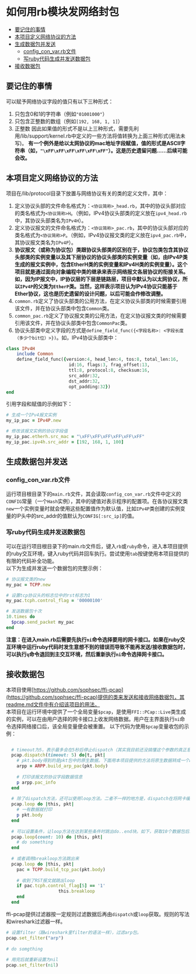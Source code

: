 # 如何用rb模块发网络封包
- [要记住的事情](#要记住的事情)
- [本项目定义网络协议的方法](#本项目定义网络协议的方法)
- [生成数据包并发送](#生成数据包并发送)
  - [config_con_var.rb文件](#config_con_var.rb文件)
  - [写ruby代码生成并发送数据包](#写ruby代码生成并发送数据包)
- [接收数据包](#接收数据包)
  

## 要记住的事情
可以赋予网络协议字段的值只有以下三种形式：
1. 只包含0和1的字符串（例如`"01001000"`）
2. 只包含正整数的数组（例如`[192, 168, 1, 1]`）
3. 正整数
因此如果值的形式不是以上三种形式，需要先利用/lib/support/kernel.rb中定义的一些方法将值转换为上面三种形式(用法未写)。
**有一个例外是给以太网协议的mac地址字段赋值，值的形式是ASCII字符串（如，`"\xFF\xFF\xFF\xFF\xFF\xFF"`）。这是历史遗留问题……后续可能会改。**

## 本项目定义网络协议的方法
项目在/lib/protocol目录下放置与网络协议有关的类的定义文件，其中：
1. 定义协议头部的文件命名格式为：`<协议简称>_head.rb`，其中的协议头部对应的类名格式为`<协议简称>H`。（例如，IPv4协议头部类的定义放在`ipv4_head.rb`中，其协议头部类名为`IPv4H`）。
2. 定义协议报文的文件命名格式为：`<协议简称>_pac.rb`，其中的协议头部对应的类名格式为`<协议简称>P`。（例如，IPv4协议报文类的定义放在`ipv4_pac.rb`中，其协议报文类名为`IPv4P`）。
3. **协议报文（或称为协议包）类跟协议头部类的区别在于，协议包类包含其协议头部类的实例变量以及其下层协议的协议头部类的实例变量（如，由IPv4P类生成的报文实例中，包含EtherH类的实例变量和IPv4H类的实例变量）。这个项目就是通过面向对象编程中类的继承来表示网络报文各层协议的衔接关系。如，因为IP报文中，IP协议层的下层是链路层，项目中默认为以太网协议，所以`IPv4P`的父类为`EtherP`类。当然，这样表示项目认为IPv4协议只能基于Ether协议，这也是历史遗留的设计问题，以后可能会作修改调整。**
4. `common.rb`定义了协议头部类的公用方法，在定义协议头部类的时候需要引用该文件，并在协议头部类中包含`Common`类。
5. `common_pac.rb`定义了协议报文类的公用方法，在定义协议报文类的时候需要引用该文件，并在协议头部类中包含`CommonPac`类。
6. 协议头部类中定义字段的方式是`define_field_func({<字段名称>: <字段长度（多少个bit位）>})`。如，IPv4协议头部类中：
```ruby
class IPv4H
	include Common
	define_field_func({version:4, head_len:4, tos:8, total_len:16,
						id:16, flags:3, frag_offset:13,
						ttl:8, protocol:8, checksum:16,
						src_addr:32,
						dst_addr:32,
						opt_padding:32})
end
```

引用字段和赋值的示例如下：
```ruby
# 生成一个IPv4报文实例
my_ip_pac = IPv4P.new

# 修改该报文实例的协议字段值
my_ip_pac.etherh.src_mac = "\xFF\xFF\xFF\xFF\xFF\xFF"
my_ip_pac.ipv4h.src_addr = [192, 168, 1, 100]
```

## 生成数据包并发送
### config_con_var.rb文件
运行项目根目录下的`main.rb`文件，其会读取`config_con_var.rb`文件中定义的`CONFIG`常量（一个`Hash`实例），其中的键值对表示程序的配置项。在各协议报文类`new`一个实例变量时就会使用这些配置值作为默认值，比如`IPv4P`类创建的实例变量的IP头中的src_addr的值默认为`CONFIG[:src_ip]`的值。

### 写ruby代码生成并发送数据包
可以在运行项目根目录下的main.rb文件后，键入`rb`或`ruby`命令，进入本项目提供的ruby交互环境，键入ruby代码并回车执行。尝试使用`tab`按键使用本项目提供的有限的代码补全功能。
<br>
以下为生成并发送一个数据包的完整示例：
```ruby
# 协议报文类的new
my_pac = TCPP.new

# 设置tcp协议头的标志位中的rst标志为1
my_pac.tcph.control_flag = '00000100'

# 发送数据包十次
10.times do
  $pcap.send_packet my_pac
end
```
**注意：在进入main.rb后需要先执行`ni`命令选择要用的网卡接口。如果在ruby交互环境中运行ruby代码时发生意想不到的错误而导致不能再发送/接收数据包时，可以执行`q`命令退回到主交互环境，然后重新执行`ni`命令选择网卡接口。**

## 接收数据包
本项目使用[https://github.com/sophsec/ffi-pcap](https://github.com/sophsec/ffi-pcap)提供的类来发送和接收网络数据包，其readme.md文件中有介绍该项目的用法。
<br>
本项目在运行环境中提供了一个全局变量`$pcap`，是使用`FFI::PCap::Live`类生成的实例，可以在由用户选择的网卡接口上收发网络数据。用户在主界面执行`ni`命令选择网络接口后，该全局变量便会被重置。
以下代码为使用`$pcap`变量收包的示例：
```ruby

  # timeout为5，表示最多会在5秒后停止dispatch（其实我目前还没搞懂这个参数的真正意义）
  pcap.dispatch(timeout: 5) do|t, pkt|
    # pkt.body得到的是pkt包中的原生数据。下面用本项目提供的方法将原生数据转成一个ARPP实例
    arpp = ARPP.build_arp_pac(pkt.body)
    
    # 打印该报文的协议字段数据信息
    p arpp.pac_info
  end
  
  # 除了dispatch方法，还可以使用loop方法。二者不一样的地方是，dispatch在将网卡缓冲区的数据取完后就会跳出do..end块，但是loop方法默认不跳出，会一直尝试从网卡缓冲区读取接受的数据，没有数据的时候就一直等待（卡着不动）。
  pcap.loop do |this, pkt|
    # 一有数据就打印
    p pkt.body
  end
  
  # 可以设置条件，让loop方法在达到某些条件时跳出do..end块。如下，获取10个数据包后就跳出来。
  pcap.loop(count: 10) do |this, pkt|
    # do something
  end
  
  # 或者调用breakloop方法跳出来
  pcap.loop do |this, pkt|
    pac = TCPP.build_tcp_pac(pkt.body)
    
    # 收到了RST报文就跳出loop
    if pac.tcph.control_flag[5] == '1'
					this.breakloop
    end
  end
```
ffi-pcap提供过滤器按一定规则过滤数据后再由`dispatch`或`loop`获取。规则的写法和wireshark过滤器一样。
```ruby
# 设置filter（跟wireshark里filter的语法一样），过滤arp包。
pcap.set_filter("arp")
   
# do somgthing 
  
# 用完后就重新设置为nil
pcap.set_filter(nil)
```
